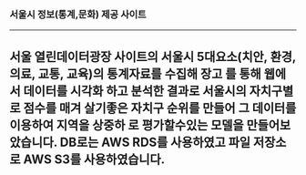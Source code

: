 ### 서울시 정보(통계,문화) 제공 사이트 
--- 
서울 열린데이터광장 사이트의 서울시 5대요소(치안, 환경, 의료, 교통, 교육)의
통계자료를 수집해 **장고** 를 통해 웹에서 데이터를 시각화 하고 
분석한 결과로 서울시의 자치구별로 점수를 매겨 살기좋은 자치구 순위를 만들어
그 데이터를 이용하여 지역을 상중하 로 평가할수있는 모델을 만들어보았습니다.
DB로는 **AWS RDS**를 사용하였고 파일 저장소로 **AWS S3**를 사용하였습니다.   
---


